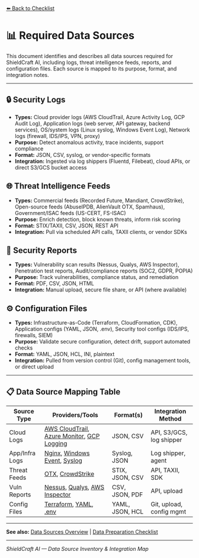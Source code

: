 [⬅️ Back to Checklist](./checklist.md)

# 📊 Required Data Sources

This document identifies and describes all data sources required for ShieldCraft AI, including logs, threat intelligence feeds, reports, and configuration files. Each source is mapped to its purpose, format, and integration notes.

---

## 🔒 Security Logs

- **Types:** Cloud provider logs (AWS CloudTrail, Azure Activity Log, GCP Audit Log), Application logs (web server, API gateway, backend services), OS/system logs (Linux syslog, Windows Event Log), Network logs (firewall, IDS/IPS, VPN, proxy)
- **Purpose:** Detect anomalous activity, trace incidents, support compliance
- **Format:** JSON, CSV, syslog, or vendor-specific formats
- **Integration:** Ingested via log shippers (Fluentd, Filebeat), cloud APIs, or direct S3/GCS bucket access

## 🌐 Threat Intelligence Feeds

- **Types:** Commercial feeds (Recorded Future, Mandiant, CrowdStrike), Open-source feeds (AbuseIPDB, AlienVault OTX, Spamhaus), Government/ISAC feeds (US-CERT, FS-ISAC)
- **Purpose:** Enrich detection, block known threats, inform risk scoring
- **Format:** STIX/TAXII, CSV, JSON, REST API
- **Integration:** Pull via scheduled API calls, TAXII clients, or vendor SDKs

## 📝 Security Reports

- **Types:** Vulnerability scan results (Nessus, Qualys, AWS Inspector), Penetration test reports, Audit/compliance reports (SOC2, GDPR, POPIA)
- **Purpose:** Track vulnerabilities, compliance status, and remediation
- **Format:** PDF, CSV, JSON, HTML
- **Integration:** Manual upload, secure file share, or API (where available)

## ⚙️ Configuration Files

- **Types:** Infrastructure-as-Code (Terraform, CloudFormation, CDK), Application configs (YAML, JSON, .env), Security tool configs (IDS/IPS, firewalls, SIEM)
- **Purpose:** Validate secure configuration, detect drift, support automated checks
- **Format:** YAML, JSON, HCL, INI, plaintext
- **Integration:** Pulled from version control (Git), config management tools, or direct upload

---

## 📋 Data Source Mapping Table

| Source Type    | Providers/Tools                                                                 | Format(s)           | Integration Method           |
|----------------|--------------------------------------------------------------------------------|---------------------|-----------------------------|
| Cloud Logs     | [AWS CloudTrail](https://aws.amazon.com/cloudtrail/), [Azure Monitor](https://azure.microsoft.com/en-us/products/monitor/), [GCP Logging](https://cloud.google.com/logging) | JSON, CSV           | API, S3/GCS, log shipper    |
| App/Infra Logs | [Nginx](https://nginx.org/en/docs/), [Windows Event](https://learn.microsoft.com/en-us/windows/win32/eventlog/event-logging), [Syslog](https://datatracker.ietf.org/doc/html/rfc5424) | Syslog, JSON        | Log shipper, agent          |
| Threat Feeds   | [OTX](https://otx.alienvault.com/), [CrowdStrike](https://www.crowdstrike.com/) | STIX, JSON, CSV     | API, TAXII, SDK             |
| Vuln Reports   | [Nessus](https://www.tenable.com/products/nessus), [Qualys](https://www.qualys.com/apps/vulnerability-management/), [AWS Inspector](https://aws.amazon.com/inspector/) | CSV, JSON, PDF      | API, upload                 |
| Config Files   | [Terraform](https://www.terraform.io/), [YAML](https://yaml.org/), [.env](https://12factor.net/config) | YAML, JSON, HCL     | Git, upload, config mgmt    |

---

**See also:** [Data Sources Overview](./data_sources.md) | [Data Preparation Checklist](./checklist.md#💾-data-preparation)

---

_ShieldCraft AI — Data Source Inventory & Integration Map_
